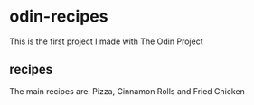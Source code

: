 # odin-recipes
This is the first project I made with The Odin Project
## recipes
The main recipes are: Pizza, Cinnamon Rolls and Fried Chicken

